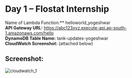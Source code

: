 # Day 1 – Flostat Internship

Name of Lambda Function:** helloworld_yogeshwar  
**API Gateway URL:** https://abc123xyz.execute-api.ap-south-1.amazonaws.com/hello  
**DynamoDB Table Name:** tank-updates-yogeshwar  
**CloudWatch Screenshot:** (attached below)

## Screenshot:
![cloudwatch_1](https://github.com/user-attachments/assets/6087f5f5-c7bd-4015-8dd8-6f83e4c16618)

